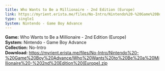 ```yaml
---
title: Who Wants to Be a Millionaire - 2nd Edition (Europe)
link: https://myrient.erista.me/files/No-Intro/Nintendo%20-%20Game%20Boy%20Advance/Who%20Wants%20to%20Be%20a%20Millionaire%20-%202nd%20Edition%20(Europe).zip
type: single1
System: Nintendo - Game Boy Advance
---
```

<b>Game:</b> Who Wants to Be a Millionaire - 2nd Edition (Europe)<br>
<b>System:</b> Nintendo - Game Boy Advance<br>
<b>Collection:</b> No-Intro<br>
<b>Download:</b> https://myrient.erista.me/files/No-Intro/Nintendo%20-%20Game%20Boy%20Advance/Who%20Wants%20to%20Be%20a%20Millionaire%20-%202nd%20Edition%20(Europe).zip